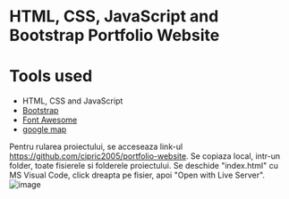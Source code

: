 HTML, CSS, JavaScript and Bootstrap Portfolio Website
=======

# Tools used #
* HTML, CSS and JavaScript
* [Bootstrap](https://getbootstrap.com/docs/5.0/getting-started/introduction/)
* [Font Awesome](https://fontawesome.com/)
* [google map](https://www.embed-map.com/)

Pentru rularea proiectului, se acceseaza link-ul https://github.com/cipric2005/portfolio-website. Se copiaza local, intr-un folder, toate fisierele si folderele proiectului. Se deschide "index.html" cu MS Visual Code, click dreapta pe fisier, apoi "Open with Live Server". 
![image](https://github.com/cipric2005/Portfolio-Website/assets/135416484/e6bb81bb-90e8-44f7-88b4-ff5ddf016142)


